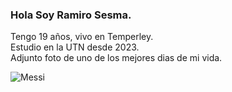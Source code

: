 ### Hola Soy Ramiro Sesma.   
Tengo 19 años, vivo en Temperley.  
Estudio en la UTN desde 2023.  
Adjunto foto de uno de los mejores dias de mi vida.

![Messi](./messimundial.jpg)

